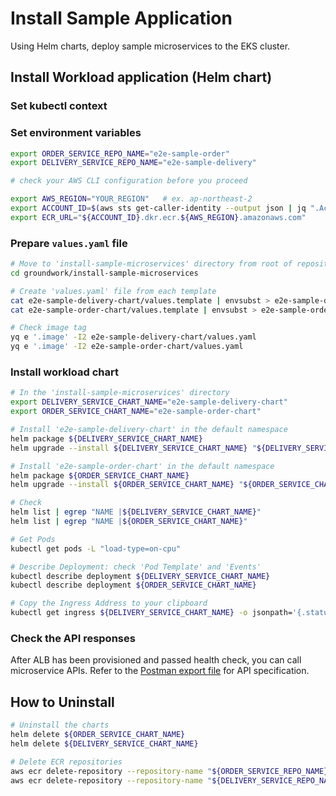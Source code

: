 # Install Sample Application

Using Helm charts, deploy sample microservices to the EKS cluster.


## Install Workload application (Helm chart)

### Set kubectl context

### Set environment variables
```bash
export ORDER_SERVICE_REPO_NAME="e2e-sample-order"
export DELIVERY_SERVICE_REPO_NAME="e2e-sample-delivery"

# check your AWS CLI configuration before you proceed

export AWS_REGION="YOUR_REGION"   # ex. ap-northeast-2
export ACCOUNT_ID=$(aws sts get-caller-identity --output json | jq ".Account" | tr -d '"')
export ECR_URL="${ACCOUNT_ID}.dkr.ecr.${AWS_REGION}.amazonaws.com"
```

### Prepare `values.yaml` file
```bash
# Move to 'install-sample-microservices' directory from root of repository
cd groundwork/install-sample-microservices

# Create 'values.yaml' file from each template
cat e2e-sample-delivery-chart/values.template | envsubst > e2e-sample-delivery-chart/values.yaml
cat e2e-sample-order-chart/values.template | envsubst > e2e-sample-order-chart/values.yaml

# Check image tag
yq e '.image' -I2 e2e-sample-delivery-chart/values.yaml
yq e '.image' -I2 e2e-sample-order-chart/values.yaml
```

### Install workload chart

```bash
# In the 'install-sample-microservices' directory
export DELIVERY_SERVICE_CHART_NAME="e2e-sample-delivery-chart"
export ORDER_SERVICE_CHART_NAME="e2e-sample-order-chart"

# Install 'e2e-sample-delivery-chart' in the default namespace
helm package ${DELIVERY_SERVICE_CHART_NAME}
helm upgrade --install ${DELIVERY_SERVICE_CHART_NAME} "${DELIVERY_SERVICE_CHART_NAME}-0.1.0.tgz"

# Install 'e2e-sample-order-chart' in the default namespace
helm package ${ORDER_SERVICE_CHART_NAME}
helm upgrade --install ${ORDER_SERVICE_CHART_NAME} "${ORDER_SERVICE_CHART_NAME}-0.1.0.tgz"

# Check
helm list | egrep "NAME |${DELIVERY_SERVICE_CHART_NAME}"
helm list | egrep "NAME |${ORDER_SERVICE_CHART_NAME}"

# Get Pods
kubectl get pods -L "load-type=on-cpu"

# Describe Deployment: check 'Pod Template' and 'Events'
kubectl describe deployment ${DELIVERY_SERVICE_CHART_NAME}
kubectl describe deployment ${ORDER_SERVICE_CHART_NAME}

# Copy the Ingress Address to your clipboard
kubectl get ingress ${DELIVERY_SERVICE_CHART_NAME} -o jsonpath='{.status.loadBalancer.ingress[0].hostname}' | pbcopy
```

### Check the API responses

After ALB has been provisioned and passed health check, you can call microservice APIs.
Refer to the [Postman export file](../prepare-application-docker-images/docs/blog-e2e.postman_collection.json) for API specification.


## How to Uninstall

```bash
# Uninstall the charts
helm delete ${ORDER_SERVICE_CHART_NAME}
helm delete ${DELIVERY_SERVICE_CHART_NAME}

# Delete ECR repositories
aws ecr delete-repository --repository-name "${ORDER_SERVICE_REPO_NAME}"
aws ecr delete-repository --repository-name "${DELIVERY_SERVICE_REPO_NAME}"
```
